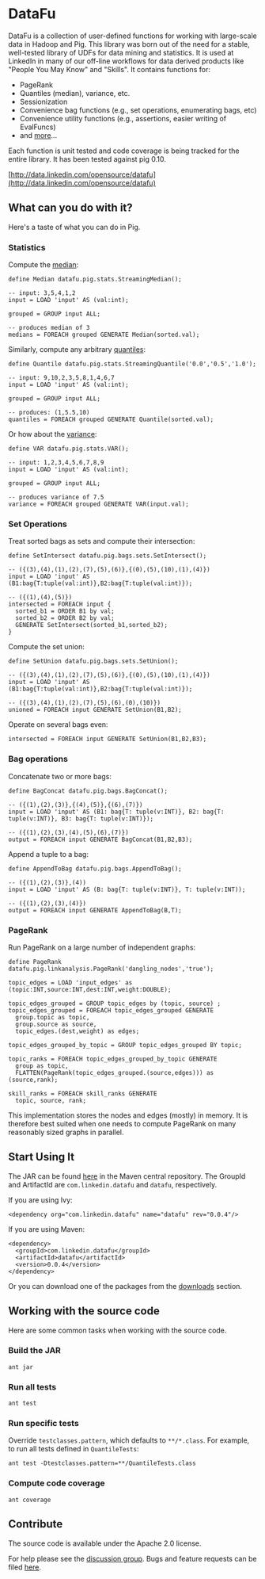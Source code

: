 # DataFu

DataFu is a collection of user-defined functions for working with large-scale data in Hadoop and Pig. This library was born out of the need for a stable, well-tested library of UDFs for data mining and statistics. It is used at LinkedIn in many of our off-line workflows for data derived products like "People You May Know" and "Skills". It contains functions for:

* PageRank
* Quantiles (median), variance, etc.
* Sessionization
* Convenience bag functions (e.g., set operations, enumerating bags, etc)
* Convenience utility functions (e.g., assertions, easier writing of
EvalFuncs)
* and [more](http://linkedin.github.com/datafu/docs/javadoc/)...

Each function is unit tested and code coverage is being tracked for the entire library.  It has been tested against pig 0.10.

[http://data.linkedin.com/opensource/datafu](http://data.linkedin.com/opensource/datafu)

## What can you do with it?

Here's a taste of what you can do in Pig.

### Statistics
  
Compute the [median](http://en.wikipedia.org/wiki/Median):

    define Median datafu.pig.stats.StreamingMedian();

    -- input: 3,5,4,1,2
    input = LOAD 'input' AS (val:int);

    grouped = GROUP input ALL;

    -- produces median of 3
    medians = FOREACH grouped GENERATE Median(sorted.val);
  
Similarly, compute any arbitrary [quantiles](http://en.wikipedia.org/wiki/Quantile):

    define Quantile datafu.pig.stats.StreamingQuantile('0.0','0.5','1.0');

    -- input: 9,10,2,3,5,8,1,4,6,7
    input = LOAD 'input' AS (val:int);

    grouped = GROUP input ALL;

    -- produces: (1,5.5,10)
    quantiles = FOREACH grouped GENERATE Quantile(sorted.val);

Or how about the [variance](http://en.wikipedia.org/wiki/Variance):

    define VAR datafu.pig.stats.VAR();

    -- input: 1,2,3,4,5,6,7,8,9
    input = LOAD 'input' AS (val:int);

    grouped = GROUP input ALL;

    -- produces variance of 7.5
    variance = FOREACH grouped GENERATE VAR(input.val);
 
### Set Operations

Treat sorted bags as sets and compute their intersection:

    define SetIntersect datafu.pig.bags.sets.SetIntersect();
  
    -- ({(3),(4),(1),(2),(7),(5),(6)},{(0),(5),(10),(1),(4)})
    input = LOAD 'input' AS (B1:bag{T:tuple(val:int)},B2:bag{T:tuple(val:int)});

    -- ({(1),(4),(5)})
    intersected = FOREACH input {
      sorted_b1 = ORDER B1 by val;
      sorted_b2 = ORDER B2 by val;
      GENERATE SetIntersect(sorted_b1,sorted_b2);
    }
      
Compute the set union:

    define SetUnion datafu.pig.bags.sets.SetUnion();

    -- ({(3),(4),(1),(2),(7),(5),(6)},{(0),(5),(10),(1),(4)})
    input = LOAD 'input' AS (B1:bag{T:tuple(val:int)},B2:bag{T:tuple(val:int)});

    -- ({(3),(4),(1),(2),(7),(5),(6),(0),(10)})
    unioned = FOREACH input GENERATE SetUnion(B1,B2);
      
Operate on several bags even:

    intersected = FOREACH input GENERATE SetUnion(B1,B2,B3);

### Bag operations

Concatenate two or more bags:

    define BagConcat datafu.pig.bags.BagConcat();

    -- ({(1),(2),(3)},{(4),(5)},{(6),(7)})
    input = LOAD 'input' AS (B1: bag{T: tuple(v:INT)}, B2: bag{T: tuple(v:INT)}, B3: bag{T: tuple(v:INT)});

    -- ({(1),(2),(3),(4),(5),(6),(7)})
    output = FOREACH input GENERATE BagConcat(B1,B2,B3);

Append a tuple to a bag:

    define AppendToBag datafu.pig.bags.AppendToBag();

    -- ({(1),(2),(3)},(4))
    input = LOAD 'input' AS (B: bag{T: tuple(v:INT)}, T: tuple(v:INT));

    -- ({(1),(2),(3),(4)})
    output = FOREACH input GENERATE AppendToBag(B,T);

### PageRank

Run PageRank on a large number of independent graphs:

    define PageRank datafu.pig.linkanalysis.PageRank('dangling_nodes','true');

    topic_edges = LOAD 'input_edges' as (topic:INT,source:INT,dest:INT,weight:DOUBLE);

    topic_edges_grouped = GROUP topic_edges by (topic, source) ;
    topic_edges_grouped = FOREACH topic_edges_grouped GENERATE
      group.topic as topic,
      group.source as source,
      topic_edges.(dest,weight) as edges;

    topic_edges_grouped_by_topic = GROUP topic_edges_grouped BY topic; 

    topic_ranks = FOREACH topic_edges_grouped_by_topic GENERATE
      group as topic,
      FLATTEN(PageRank(topic_edges_grouped.(source,edges))) as (source,rank);

    skill_ranks = FOREACH skill_ranks GENERATE
      topic, source, rank;
    
This implementation stores the nodes and edges (mostly) in memory. It is therefore best suited when one needs to compute PageRank on many reasonably sized graphs in parallel.
    
## Start Using It

The JAR can be found [here](http://search.maven.org/#search%7Cga%7C1%7Cg%3A%22com.linkedin.datafu%22) in the Maven central repository.  The GroupId and ArtifactId are `com.linkedin.datafu` and `datafu`, respectively.

If you are using Ivy:

    <dependency org="com.linkedin.datafu" name="datafu" rev="0.0.4"/>
    
If you are using Maven:

    <dependency>
      <groupId>com.linkedin.datafu</groupId>
      <artifactId>datafu</artifactId>
      <version>0.0.4</version>
    </dependency>
    
Or you can download one of the packages from the [downloads](https://github.com/linkedin/datafu/downloads) section.    

## Working with the source code

Here are some common tasks when working with the source code.

### Build the JAR

    ant jar
    
### Run all tests

    ant test

### Run specific tests

Override `testclasses.pattern`, which defaults to `**/*.class`.  For example, to run all tests defined in `QuantileTests`:

    ant test -Dtestclasses.pattern=**/QuantileTests.class

### Compute code coverage

    ant coverage

## Contribute

The source code is available under the Apache 2.0 license.  

For help please see the [discussion group](http://groups.google.com/group/datafu).  Bugs and feature requests can be filed [here](http://linkedin.jira.com/browse/DATAFU).
